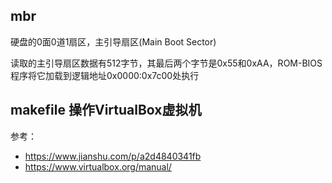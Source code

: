 ## mbr 
硬盘的0面0道1扇区，主引导扇区(Main Boot Sector)

读取的主引导扇区数据有512字节，其最后两个字节是0x55和0xAA，ROM-BIOS程序将它加载到逻辑地址0x0000:0x7c00处执行

## makefile 操作VirtualBox虚拟机

参考：
 - https://www.jianshu.com/p/a2d4840341fb
 - https://www.virtualbox.org/manual/


